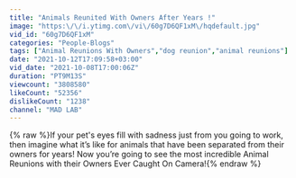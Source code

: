 ```yaml
---
title: "Animals Reunited With Owners After Years !"
image: "https:\/\/i.ytimg.com\/vi\/60g7D6QF1xM\/hqdefault.jpg"
vid_id: "60g7D6QF1xM"
categories: "People-Blogs"
tags: ["Animal Reunions With Owners","dog reunion","animal reunions"]
date: "2021-10-12T17:09:58+03:00"
vid_date: "2021-10-08T17:00:06Z"
duration: "PT9M13S"
viewcount: "3808580"
likeCount: "52356"
dislikeCount: "1238"
channel: "MAD LAB"
---
```

{% raw %}If your pet's eyes fill with sadness just from you going to work, then imagine what it’s like for animals that have been separated from their owners for years! Now you’re going to see the most incredible Animal Reunions with their Owners Ever Caught On Camera!{% endraw %}
